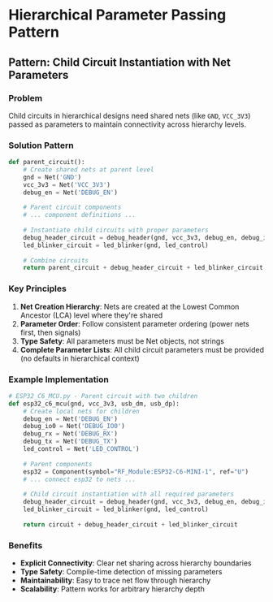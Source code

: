 # Hierarchical Parameter Passing Pattern

## Pattern: Child Circuit Instantiation with Net Parameters

### Problem
Child circuits in hierarchical designs need shared nets (like `GND`, `VCC_3V3`) passed as parameters to maintain connectivity across hierarchy levels.

### Solution Pattern
```python
def parent_circuit():
    # Create shared nets at parent level
    gnd = Net('GND')
    vcc_3v3 = Net('VCC_3V3')
    debug_en = Net('DEBUG_EN')
    
    # Parent circuit components
    # ... component definitions ...
    
    # Instantiate child circuits with proper parameters
    debug_header_circuit = debug_header(gnd, vcc_3v3, debug_en, debug_io0, debug_rx, debug_tx)
    led_blinker_circuit = led_blinker(gnd, led_control)
    
    # Combine circuits
    return parent_circuit + debug_header_circuit + led_blinker_circuit
```

### Key Principles

1. **Net Creation Hierarchy**: Nets are created at the Lowest Common Ancestor (LCA) level where they're shared
2. **Parameter Order**: Follow consistent parameter ordering (power nets first, then signals)
3. **Type Safety**: All parameters must be Net objects, not strings
4. **Complete Parameter Lists**: All child circuit parameters must be provided (no defaults in hierarchical context)

### Example Implementation
```python
# ESP32_C6_MCU.py - Parent circuit with two children
def esp32_c6_mcu(gnd, vcc_3v3, usb_dm, usb_dp):
    # Create local nets for children
    debug_en = Net('DEBUG_EN')
    debug_io0 = Net('DEBUG_IO0') 
    debug_rx = Net('DEBUG_RX')
    debug_tx = Net('DEBUG_TX')
    led_control = Net('LED_CONTROL')
    
    # Parent components
    esp32 = Component(symbol="RF_Module:ESP32-C6-MINI-1", ref="U")
    # ... connect esp32 to nets ...
    
    # Child circuit instantiation with all required parameters
    debug_header_circuit = debug_header(gnd, vcc_3v3, debug_en, debug_io0, debug_rx, debug_tx)
    led_blinker_circuit = led_blinker(gnd, led_control)
    
    return circuit + debug_header_circuit + led_blinker_circuit
```

### Benefits
- **Explicit Connectivity**: Clear net sharing across hierarchy boundaries
- **Type Safety**: Compile-time detection of missing parameters
- **Maintainability**: Easy to trace net flow through hierarchy
- **Scalability**: Pattern works for arbitrary hierarchy depth